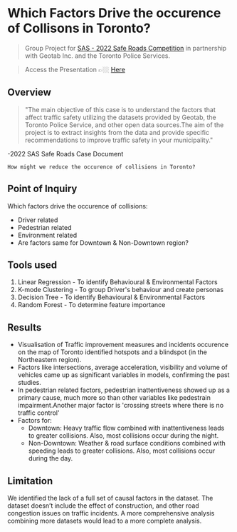 # Which Factors Drive the occurence of Collisons in Toronto?
 > Group Project for [SAS - 2022 Safe Roads Competition](https://www.sas.com/en_ca/events/2021/q4/safe-roads-competition.html) in partnership with Geotab Inc. and the Toronto Police Services.
 
 > Access the Presentation 👉🏼 [Here](https://github.com/AlkaBhambhu/Safe-Roads-Competition/blob/124b69d75fc6c9ed745e8f22cde23cef08724a5f/2022%20Safe%20Roads%20Competition%20Final%20Version.pdf)

## Overview 
> "The main objective of this case is to understand the factors that affect traffic safety utilizing the datasets provided by Geotab, the Toronto Police Service, and other open data sources.The aim of the project is to extract insights from the data and provide specific recommendations to improve traffic safety in your municipality."

-2022 SAS Safe Roads Case Document

    How might we reduce the occurence of collisions in Toronto? 

## Point of Inquiry 

Which factors drive the occurence of collisions:
- Driver related
- Pedestrian related
- Environment related
- Are factors same for Downtown & Non-Downtown region?

## Tools used
1. Linear Regression - To identify Behavioural & Environmental Factors
2. K-mode Clustering - To group Driver's behaviour and create personas
3. Decision Tree - To identify Behavioural & Environmental Factors
4. Random Forest - To determine feature importance

## Results 
- Visualisation of Traffic improvement measures and incidents occurence on the map of Toronto identified hotspots and a blindspot (in the Northeastern region).
- Factors like intersections, average acceleration, visibility and volume of vehicles came up as significant variables in models, confirming the past studies.
- In pedestrian related factors, pedestrian inattentiveness showed up as a primary cause, much more so than other variables like pedestrain impairment.Another major factor is 'crossing streets where there is no traffic control'
- Factors for:
  - Downtown: Heavy traffic flow combined with inattentiveness leads to greater collisions. Also, most collisions occur during the night.
  - Non-Downtown: Weather & road surface conditions combined with speeding leads to greater collisions. Also, most collisions occur during the day.

## Limitation
We identified the lack of a full set of causal factors in the dataset. The dataset doesn’t include the effect of construction, and other road congestion issues on traffic incidents. A more comprehensive analysis combining more datasets would lead to a more complete analysis. 

